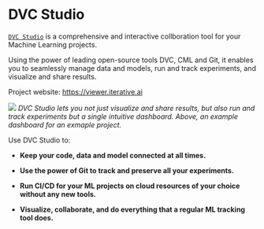 # DVC Studio

[`DVC Studio`](https://viewer.iterative.ai/) is a comprehensive and interactive
collboration tool for your Machine Learning projects.

Using the power of leading open-source tools DVC, CML and Git, it enables you to
seamlessly manage data and models, run and track experiments, and visualize and
share results.

Project website: https://viewer.iterative.ai

![](/img/studio/main.png) _DVC Studio lets you not just visualize and share
results, but also run and track experiments but a single intuitive dashboard.
Above, an example dashboard for an exmaple project._

Use DVC Studio to:

- **Keep your code, data and model connected at all times.**

- **Use the power of Git to track and preserve all your experiments.**

- **Run CI/CD for your ML projects on cloud resources of your choice without any
  new tools.**

- **Visualize, collaborate, and do everything that a regular ML tracking tool
  does.**
